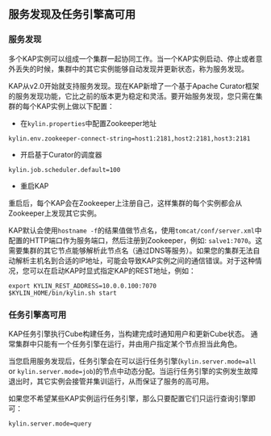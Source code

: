 

## 服务发现及任务引擎高可用### 服务发现多个KAP实例可以组成一个集群一起协同工作。当一个KAP实例启动、停止或者意外丢失的时候，集群中的其它实例能够自动发现并更新状态，称为服务发现。

KAP从v2.0开始就支持服务发现。现在KAP新增了一个基于Apache Curator框架的服务发现功能，它比之前的版本更为稳定和灵活。要开始服务发现，您只需在集群的每个KAP实例上做以下配置：

 - 在`kylin.properties`中配置Zookeeper地址
 ```kylin.env.zookeeper-connect-string=host1:2181,host2:2181,host3:2181```

 - 开启基于Curator的调度器

```kylin.job.scheduler.default=100
```

 - 重启KAP

重启后，每个KAP会在Zookeeper上注册自己，这样集群的每个实例都会从Zookeeper上发现其它实例。 

KAP默认会使用`hostname -f`的结果值做节点名，使用`tomcat/conf/server.xml`中配置的HTTP端口作为服务端口，然后注册到Zookeeper，例如: `salve1:7070`。这需要集群的其它节点能够解析此节点名（通过DNS等服务）。如果您的集群无法自动解析主机名到合适的IP地址，可能会导致KAP实例之间的通信错误。对于这种情况，您可以在启动KAP时显式指定KAP的REST地址，例如：

```
export KYLIN_REST_ADDRESS=10.0.0.100:7070
$KYLIN_HOME/bin/kylin.sh start
```

### 任务引擎高可用
KAP任务引擎执行Cube构建任务，当构建完成时通知用户和更新Cube状态。 通常集群中只能有一个任务引擎在运行，并由用户指定某个节点担当此角色。

当您启用服务发现后，任务引擎会在可以运行任务引擎(`kylin.server.mode=all` or `kylin.server.mode=job`)的节点中动态分配。当运行任务引擎的实例发生故障退出时，其它实例会接管并集训运行，从而保证了服务的高可用。

如果您不希望某些KAP实例运行任务引擎，那么只要配置它们只运行查询引擎即可：

```
kylin.server.mode=query
```

